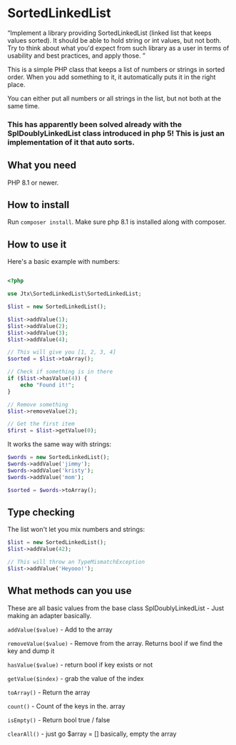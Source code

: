 # SortedLinkedList

“Implement a library providing SortedLinkedList
(linked list that keeps values sorted). It should be
able to hold string or int values, but not both. Try to
think about what you'd expect from such library as a
user in terms of usability and best practices, and
apply those.
”

This is a simple PHP class that keeps a list of numbers or strings in sorted order. When you add something to it, it automatically puts it in the right place.

You can either put all numbers or all strings in the list, but not both at the same time.

### This has apparently been solved already with the SplDoublyLinkedList class introduced in php 5! This is just an implementation of it that auto sorts.

## What you need

PHP 8.1 or newer.

## How to install

Run `composer install`. Make sure php 8.1 is installed along with composer.

## How to use it

Here's a basic example with numbers:

```php

<?php

use Jtx\SortedLinkedList\SortedLinkedList;

$list = new SortedLinkedList();

$list->addValue(1);
$list->addValue(2);
$list->addValue(3);
$list->addValue(4);

// This will give you [1, 2, 3, 4]
$sorted = $list->toArray();

// Check if something is in there
if ($list->hasValue(4)) {
    echo "Found it!";
}

// Remove something
$list->removeValue(2);

// Get the first item
$first = $list->getValue(0);
```

It works the same way with strings:

```php
$words = new SortedLinkedList();
$words->addValue('jimmy');
$words->addValue('kristy'); 
$words->addValue('mom');

$sorted = $words->toArray();
```

## Type checking

The list won't let you mix numbers and strings:

```php
$list = new SortedLinkedList();
$list->addValue(42);

// This will throw an TypeMismatchException
$list->addValue('Heyooo!');
```

## What methods can you use

These are all basic values from the base class SplDoublyLinkedList - Just making an adapter basically.

`addValue($value)` - Add to the array

`removeValue($value)` - Remove from the array. Returns bool if we find the key and dump it

`hasValue($value)` - return bool if key exists or not

`getValue($index)` - grab the value of the index

`toArray()` - Return the array

`count()` - Count of the keys in the. array

`isEmpty()` - Return bool true / false

`clearAll()` - just go $array = [] basically, empty the array

